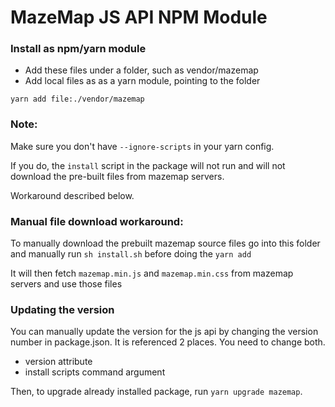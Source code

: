 # MazeMap JS API NPM Module

### Install as npm/yarn module

- Add these files under a folder, such as vendor/mazemap
- Add local files as as a yarn module, pointing to the folder

`yarn add file:./vendor/mazemap`

### Note:
Make sure you don't have `--ignore-scripts` in your yarn config.

If you do, the `install` script in the package will not run and will not
download the pre-built files from mazemap servers.

Workaround described below.

### Manual file download workaround:
To manually download the prebuilt mazemap source files
go into this folder and manually run `sh install.sh` before doing the `yarn add`

It will then fetch `mazemap.min.js` and `mazemap.min.css` from mazemap servers
and use those files

### Updating the version
You can manually update the version for the js api by changing the version number
in package.json. It is referenced 2 places. You need to change both.
- version attribute
- install scripts command argument

Then, to upgrade already installed package, run
`yarn upgrade mazemap`.

